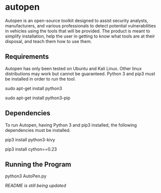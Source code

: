 # autopen

Autopen is an open-source toolkit designed to assist security analysts, manufacturers, and various professionals to detect 
potential vulnerabilities in vehicles using the tools that will be provided. The product is meant to simplify installation, 
help the user in getting to know what tools are at their disposal, and teach them how to use them. 

## Requirements

Autopen has only been tested on Ubuntu and Kali Linux. Other linux distributions may work but cannot be guaranteed. 
Python 3 and pip3 must be installed in order to run the tool. 

sudo apt-get install python3


sudo apt-get install python3-pip

## Dependencies

To run Autopen, having Python 3 and pip3 installed, the following dependencies must be installed. 

pip3 install python3-kivy


pip3 install cython==0.23

## Running the Program

python3 AutoPen.py 

*README is still being updated*
